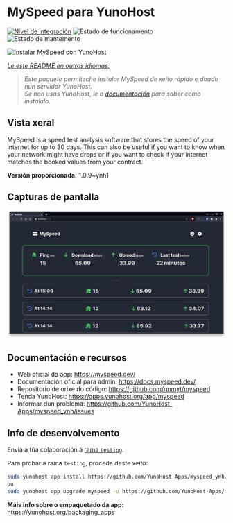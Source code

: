 <!--
NOTA: Este README foi creado automáticamente por <https://github.com/YunoHost/apps/tree/master/tools/readme_generator>
NON debe editarse manualmente.
-->

# MySpeed para YunoHost

[![Nivel de integración](https://apps.yunohost.org/badge/integration/myspeed)](https://ci-apps.yunohost.org/ci/apps/myspeed/)
![Estado de funcionamento](https://apps.yunohost.org/badge/state/myspeed)
![Estado de mantemento](https://apps.yunohost.org/badge/maintained/myspeed)

[![Instalar MySpeed con YunoHost](https://install-app.yunohost.org/install-with-yunohost.svg)](https://install-app.yunohost.org/?app=myspeed)

*[Le este README en outros idiomas.](./ALL_README.md)*

> *Este paquete permíteche instalar MySpeed de xeito rápido e doado nun servidor YunoHost.*  
> *Se non usas YunoHost, le a [documentación](https://yunohost.org/install) para saber como instalalo.*

## Vista xeral

MySpeed is a speed test analysis software that stores the speed of your internet for up to 30 days. This can also be useful if you want to know when your network might have drops or if you want to check if your internet matches the booked values from your contract.



**Versión proporcionada:** 1.0.9~ynh1

## Capturas de pantalla

![Captura de pantalla de MySpeed](./doc/screenshots/screenshot.png)

## Documentación e recursos

- Web oficial da app: <https://myspeed.dev/>
- Documentación oficial para admin: <https://docs.myspeed.dev/>
- Repositorio de orixe do código: <https://github.com/gnmyt/myspeed>
- Tenda YunoHost: <https://apps.yunohost.org/app/myspeed>
- Informar dun problema: <https://github.com/YunoHost-Apps/myspeed_ynh/issues>

## Info de desenvolvemento

Envía a túa colaboración á [rama `testing`](https://github.com/YunoHost-Apps/myspeed_ynh/tree/testing).

Para probar a rama `testing`, procede deste xeito:

```bash
sudo yunohost app install https://github.com/YunoHost-Apps/myspeed_ynh/tree/testing --debug
ou
sudo yunohost app upgrade myspeed -u https://github.com/YunoHost-Apps/myspeed_ynh/tree/testing --debug
```

**Máis info sobre o empaquetado da app:** <https://yunohost.org/packaging_apps>
